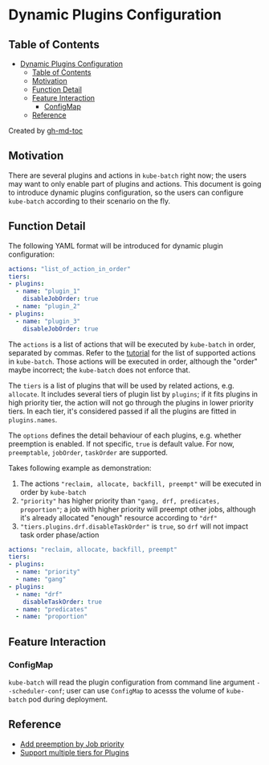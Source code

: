 # Dynamic Plugins Configuration

## Table of Contents

   * [Dynamic Plugins Configuration](#dynamic-plugins-configuration)
      * [Table of Contents](#table-of-contents)
      * [Motivation](#motivation)
      * [Function Detail](#function-detail)
      * [Feature Interaction](#feature-interaction)
         * [ConfigMap](#configmap)
      * [Reference](#reference)

Created by [gh-md-toc](https://github.com/ekalinin/github-markdown-toc)

## Motivation

There are several plugins and actions in `kube-batch` right now; the users may want to only enable part of plugins and actions. This document is going to introduce dynamic plugins configuration, so the users can configure `kube-batch` according to their
scenario on the fly.

## Function Detail

The following YAML format will be introduced for dynamic plugin configuration:

```yaml
actions: "list_of_action_in_order"
tiers:
- plugins:
  - name: "plugin_1"
    disableJobOrder: true
  - name: "plugin_2"
- plugins:
  - name: "plugin_3"
    disableJobOrder: true
```

The `actions` is a list of actions that will be executed by `kube-batch` in order, separated
by commas. Refer to the [tutorial](https://github.com/kubernetes-sigs/kube-batch/issues/434) for
the list of supported actions in `kube-batch`. Those actions will be executed in order, although
the "order" maybe incorrect; the `kube-batch` does not enforce that.

The `tiers` is a list of plugins that will be used by related actions, e.g. `allocate`. It includes
several tiers of plugin list by `plugins`; if it fits plugins in high priority tier, the action will not
go through the plugins in lower priority tiers. In each tier, it's considered passed if all the plugins are
fitted in `plugins.names`.

The `options` defines the detail behaviour of each plugins, e.g. whether preemption is enabled. If not
specific, `true` is default value. For now, `preemptable`, `jobOrder`, `taskOrder` are supported.

Takes following example as demonstration:

1. The actions `"reclaim, allocate, backfill, preempt"` will be executed in order by `kube-batch`
1. `"priority"` has higher priority than `"gang, drf, predicates, proportion"`; a job with higher priority
will preempt other jobs, although it's already allocated "enough" resource according to `"drf"`
1. `"tiers.plugins.drf.disableTaskOrder"` is `true`, so `drf` will not impact task order phase/action

```yaml
actions: "reclaim, allocate, backfill, preempt"
tiers:
- plugins:
  - name: "priority"
  - name: "gang"
- plugins:
  - name: "drf"
    disableTaskOrder: true
  - name: "predicates"
  - name: "proportion"
```

## Feature Interaction

### ConfigMap

`kube-batch` will read the plugin configuration from command line argument `--scheduler-conf`; user can
use `ConfigMap` to acesss the volume of `kube-batch` pod during deployment.

## Reference

* [Add preemption by Job priority](https://github.com/kubernetes-sigs/kube-batch/issues/261)
* [Support multiple tiers for Plugins](https://github.com/kubernetes-sigs/kube-batch/issues/484)

